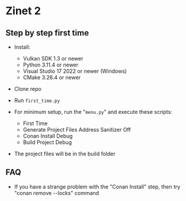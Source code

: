 # Zinet 2

## Step by step first time

+ Install:
	- Vulkan SDK 1.3 or newer
	- Python 3.11.4 or newer
	- Visual Studio 17 2022 or newer (Windows)
	- CMake 3.26.4 or newer
+ Clone repo
+ Run `first_time.py`
+ For minimum setup, run the "`menu.py`" and execute these scripts:
	- First Time
	- Generate Project Files Address Sanitizer Off
	- Conan Install Debug
	- Build Project Debug
	  
+ The project files will be in the build folder

## FAQ
  + If you have a strange problem with the "Conan Install" step, then try "conan remove --locks" command
